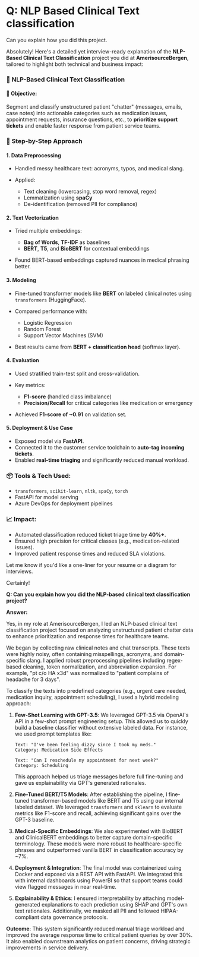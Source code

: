 # Q: NLP Based Clinical Text classification

Can you explain how you did this project.

Absolutely! Here's a detailed yet interview-ready explanation of the **NLP-Based Clinical Text Classification** project you did at **AmerisourceBergen**, tailored to highlight both technical and business impact:



### 🧠 **NLP-Based Clinical Text Classification**

#### 🎯 **Objective:**

Segment and classify unstructured patient "chatter" (messages, emails, case notes) into actionable categories such as medication issues, appointment requests, insurance questions, etc., to **prioritize support tickets** and enable faster response from patient service teams.



### 🧩 **Step-by-Step Approach**

#### 1. **Data Preprocessing**

* Handled messy healthcare text: acronyms, typos, and medical slang.
* Applied:

  * Text cleaning (lowercasing, stop word removal, regex)
  * Lemmatization using **spaCy**
  * De-identification (removed PII for compliance)

#### 2. **Text Vectorization**

* Tried multiple embeddings:

  * **Bag of Words**, **TF-IDF** as baselines
  * **BERT**, **T5**, and **BioBERT** for contextual embeddings
* Found BERT-based embeddings captured nuances in medical phrasing better.

#### 3. **Modeling**

* Fine-tuned transformer models like **BERT** on labeled clinical notes using `transformers` (HuggingFace).
* Compared performance with:

  * Logistic Regression
  * Random Forest
  * Support Vector Machines (SVM)
* Best results came from **BERT + classification head** (softmax layer).

#### 4. **Evaluation**

* Used stratified train-test split and cross-validation.
* Key metrics:

  * **F1-score** (handled class imbalance)
  * **Precision/Recall** for critical categories like medication or emergency
* Achieved **F1-score of \~0.91** on validation set.

#### 5. **Deployment & Use Case**

* Exposed model via **FastAPI**.
* Connected it to the customer service toolchain to **auto-tag incoming tickets**.
* Enabled **real-time triaging** and significantly reduced manual workload.



### 📦 **Tools & Tech Used:**

* `transformers`, `scikit-learn`, `nltk`, `spaCy`, `torch`
* FastAPI for model serving
* Azure DevOps for deployment pipelines



### 📈 **Impact:**

* Automated classification reduced ticket triage time by **40%+**.
* Ensured high precision for critical classes (e.g., medication-related issues).
* Improved patient response times and reduced SLA violations.



Let me know if you'd like a one-liner for your resume or a diagram for interviews.

Certainly!



**Q: Can you explain how you did the NLP-based clinical text classification project?**

**Answer:**

Yes, in my role at AmerisourceBergen, I led an NLP-based clinical text classification project focused on analyzing unstructured patient chatter data to enhance prioritization and response times for healthcare teams.

We began by collecting raw clinical notes and chat transcripts. These texts were highly noisy, often containing misspellings, acronyms, and domain-specific slang. I applied robust preprocessing pipelines including regex-based cleaning, token normalization, and abbreviation expansion. For example, "pt c/o HA x3d" was normalized to "patient complains of headache for 3 days".

To classify the texts into predefined categories (e.g., urgent care needed, medication inquiry, appointment scheduling), I used a hybrid modeling approach:

1. **Few-Shot Learning with GPT-3.5**:
   We leveraged GPT-3.5 via OpenAI's API in a few-shot prompt engineering setup. This allowed us to quickly build a baseline classifier without extensive labeled data. For instance, we used prompt templates like:

   ```
   Text: "I've been feeling dizzy since I took my meds."
   Category: Medication Side Effects

   Text: "Can I reschedule my appointment for next week?"
   Category: Scheduling
   ```

   This approach helped us triage messages before full fine-tuning and gave us explainability via GPT's generated rationales.

2. **Fine-Tuned BERT/T5 Models**:
   After establishing the pipeline, I fine-tuned transformer-based models like BERT and T5 using our internal labeled dataset. We leveraged `transformers` and `sklearn` to evaluate metrics like F1-score and recall, achieving significant gains over the GPT-3 baseline.

3. **Medical-Specific Embeddings**:
   We also experimented with BioBERT and ClinicalBERT embeddings to better capture domain-specific terminology. These models were more robust to healthcare-specific phrases and outperformed vanilla BERT in classification accuracy by \~7%.

4. **Deployment & Integration**:
   The final model was containerized using Docker and exposed via a REST API with FastAPI. We integrated this with internal dashboards using PowerBI so that support teams could view flagged messages in near real-time.

5. **Explainability & Ethics**:
   I ensured interpretability by attaching model-generated explanations to each prediction using SHAP and GPT's own text rationales. Additionally, we masked all PII and followed HIPAA-compliant data governance protocols.

**Outcome**:
This system significantly reduced manual triage workload and improved the average response time to critical patient queries by over 30%. It also enabled downstream analytics on patient concerns, driving strategic improvements in service delivery.

